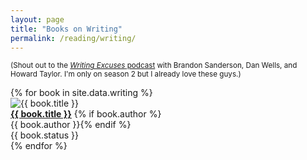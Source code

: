```yaml
---
layout: page
title: "Books on Writing"
permalink: /reading/writing/
---
```


<small>(Shout out to the <a href="http://www.writingexcuses.com/season001/"><i>Writing Excuses</i> podcast</a> with Brandon Sanderson, Dan Wells, and Howard Taylor. I'm only on season 2 but I already love these guys.)</small>

<div class="reading-container">
  {% for book in site.data.writing %}
    <div class="reading">
      <div class="reading-img">
        <img class="book-cover" src="{{ book.image }}" alt="{{ book.title }}"/>
      </div>
      <a href="{{ book.link }}"><b>{{ book.title }}</b></a>
      {% if book.author %}<br>{{ book.author }}{% endif %}
      <br>{{ book.status }}
    </div>
  {% endfor %}
</div>
